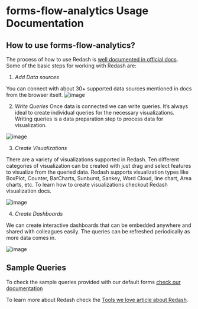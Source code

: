 # forms-flow-analytics Usage Documentation

## How to use forms-flow-analytics?


The process of how to use Redash is [well documented in official docs](https://redash.io/help/). Some of the basic steps for working with Redash are:

1. *Add Data sources*

You can connect with about 30+ supported data sources mentioned in docs from the browser itself.
![image](https://user-images.githubusercontent.com/70306694/125465830-2b6d3985-4dc8-423c-9947-5ae3d689cab0.png)

2. *Write Queries*
 Once data is connected we can write queries. It’s always ideal to create individual queries for the necessary visualizations. Writing queries is a data preparation step to process data for visualization.
 
 ![image](https://user-images.githubusercontent.com/70306694/125465939-cf68ce67-c589-49d1-9110-067d0e896054.png)

 
3. *Create Visualizations*

There are a variety of visualizations supported in Redash. Ten different categories of visualization can be created with just drag and select features to visualize from the queried data. Redash supports visualization types like BoxPlot, Counter, BarCharts, Sunburst, Sankey, Word Cloud, line chart, Area charts, etc. To learn how to create visualizations checkout Redash visualization docs.

![image](https://user-images.githubusercontent.com/70306694/125466037-7b66530f-235b-4198-8c6f-46d556726963.png)


4. *Create Dashboards*

We can create interactive dashboards that can be embedded anywhere and shared with colleagues easily. The queries can be refreshed periodically as more data comes in.

![image](https://user-images.githubusercontent.com/70306694/125466079-02a24f12-58ed-40e4-a669-b88dbb456645.png)


## Sample Queries

To check the sample queries provided with our default forms [check our documentation](./sample_queries.md)


To learn more about Redash check the [Tools we love article about Redash](https://www.aot-technologies.com/tools-we-love-redash/).
